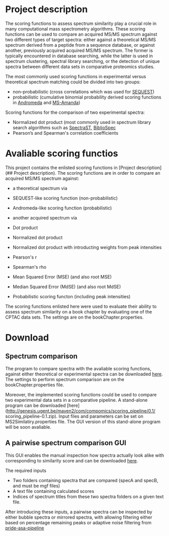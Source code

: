 # Project description

The scoring functions to assess spectrum similarity play a crucial role in many computational mass spectrometry algorithms. These scoring functions can be used to compare an acquired MS/MS spectrum against two different types of target spectra: either against a theoretical MS/MS spectrum derived from a peptide from a sequence database, or against another, previously acquired acquired MS/MS spectrum. The former is typically encountered in database searching, while the latter is used in spectrum clustering, spectral library searching, or the detection of unique spectra between different data sets in comparative proteomics studies. 

The most commonly used scoring functions in experimental versus theoretical spectrum matching could be divided into two groups:

- non-probabilistic (cross correlations which was used for [SEQUEST](http://fields.scripps.edu/sequest/))
- probabilistic (cumulative binomial probability derived scoring functions in [Andromeda](http://141.61.102.17/maxquant_doku/doku.php?id=maxquant:andromeda) and [MS-Amanda](http://ms.imp.ac.at/?goto=msamanda))
 
 
Scoring functions for the comparison of two experimental spectra:
- Normalized dot product (most commonly used in spectrum library search algorithms such as [SpectraST](http://tools.proteomecenter.org/wiki/index.php?title=Software:SpectraST), [BiblioSpec](https://skyline.gs.washington.edu/labkey/project/home/software/BiblioSpec/begin.view)
- Pearson’s and Spearman's correlation coefficients

# Avaliable scoring functios
This project contains the enlisted scoring functions in [Project description](## Project description). The scoring functions  are in order to compare an acquired MS/MS spectrum against:

- a theoretical spectrum via
 - SEQUEST-like scoring function (non-probabilistic)
 - Andromeda-like scoring function (probabilistic)

- another acquired spectrum via
 - Dot product
 - Normalized dot product
 - Normalized dot product with introducting weights from peak intensities 
 - Pearson's r
 - Spearman's rho
 - Mean Squared Error (MSE) (and also root MSE)
 - Median Squared Error (MdSE) (and also root MdSE)
 - Probabilistic scoring functon (including peak intensities)

The scoring functions enlisted here were used to evaluate their ability to assess spectrum similarity on a book chapter by evaluating one of the CPTAC data sets. The settings are on the bookChapter.properties.

# Download
## Spectrum comparison 
The program to compare spectra with the avaliable scoring functions, against either theoretical or experimental spectra can be downloaded [here](http://genesis.ugent.be/maven2/com/compomics/spectrum_similarity/0.1/spectrum_similarity-0.1.zip).
The settings to perform spectrum comparison are on the bookChapter.properties file. 

Moreover, the implemented scoring functions could be used to compare two experimental data sets in a comparative pipeline. A stand-alone program can be downloaded [here](http://genesis.ugent.be/maven2/com/compomics/scoring_pipeline/0.1/	scoring_pipeline-0.1.zip). Input files and parameters can be set on MS2Similatiry.properties file. The GUI version of this stand-alone program will be soon avaliable. 

## A pairwise spectrum comparison GUI
This GUI enables the manual inspection how spectra actually look alike with corresponding to similarity score and can be downloaded [here](http://genesis.ugent.be/maven2/com/compomics/spectrum_similarity_pairwise_GUI/0.1/spectrum_similarity_pairwise_GUI-0.1.zip).

The required inputs 
- Two folders containing spectra that are compared (specA and specB, and must be mgf files) 
- A text file containing calculated scores
- Indices of spectrum titles from these two spectra folders on a given text file. 

After introducing these inputs, a pairwise spectra can be inspected by either bubble spectra or mirrored spectra, with allowing filtering either based on percentage remaining peaks or adaptive noise filtering from [pride-asa-pipeline](https://github.com/compomics/pride-asa-pipeline) 

